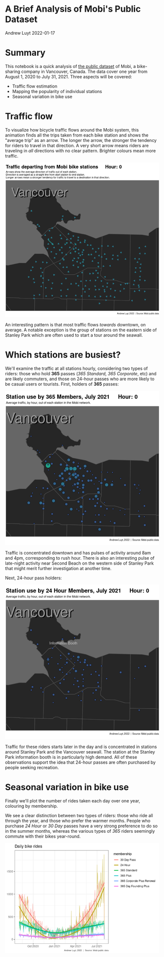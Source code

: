 A Brief Analysis of Mobi's Public Dataset
================
Andrew Luyt
2022-01-17

# Summary

This notebook is a quick analysis of 
[the public dataset](https://www.mobibikes.ca/en/system-data) of Mobi, a 
bike-sharing company in Vancouver, Canada. The data cover one year from August 
1, 2020 to July 31, 2021.  Three aspects will be covered:

- Traffic flow estimation
- Mapping the popularity of individual stations
- Seasonal variation in bike use

# Traffic flow

To visualize how bicycle traffic flows around the Mobi system, this animation
finds all the trips taken from each bike station and shows the "average
trip" as an arrow. The longer the arrow, the stronger the tendency for
riders to travel in that direction. A very short arrow
means riders are traveling in *all* directions with no clear pattern. Brighter
colours mean more traffic.

![](README_files/figure-html/departing_traffic_by_all_members-1.gif)<!-- -->

An interesting pattern is that most traffic flows *towards* downtown, on average.
A notable exception is the group of stations on the eastern side of Stanley Park which
are often used to start a tour around the seawall.

# Which stations are busiest?

We'll examine the traffic at all stations hourly, considering two types of riders:
those who hold **365** passes (*365 Standard, 365 Corporate*, etc) and are 
likely commuters, and those on 24-hour passes who are more likely to be casual 
users or tourists. First, holders of **365** passes: 

![](README_files/figure-html/animate_station_volume_365-1.gif)<!-- -->

Traffic is concentrated downtown and
has pulses of activity around 8am and 4pm, corresponding to rush hour. There
is also an interesting pulse of late-night activity near Second Beach on the
western side of Stanley Park that might merit further investigation at
another time.

Next, 24-hour pass holders: 

![](README_files/figure-html/animate_station_volume_24_hour-1.gif)<!-- -->

Traffic for these riders starts later in the day
and is concentrated in stations around Stanley Park and the 
Vancouver seawall.  The station at the Stanley Park information
booth is in particularly high demand.  All of these observations support the
idea that 24-hour passes are often purchased by people seeking recreation.

# Seasonal variation in bike use

Finally we'll plot the number of rides taken each day over one year, 
colouring by membership.  

We see a clear distinction between two types of riders: those who
ride all through the year, and those who prefer the warmer months. People
who purchase *24 Hour* or *30 Day* passes have a very strong preference to
do so in the summer months, whereas the various types of *365* riders seemingly
commute with their bikes year-round.

![](README_files/figure-html/seasonal_variation-1.png)<!-- -->
